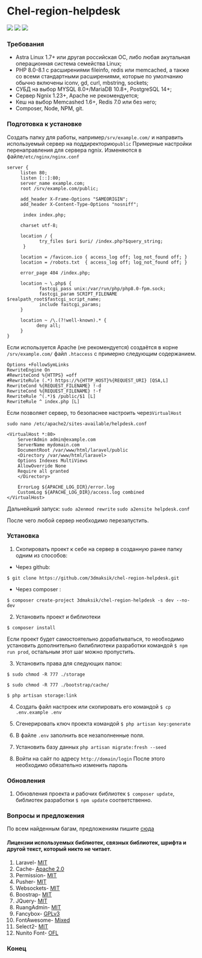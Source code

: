 # Chel-region-helpdesk

![](https://img.shields.io/github/v/release/3dmaksik/chel-region-helpdesk?display_name=release&include_prereleases&sort=date) ![](https://img.shields.io/packagist/dependency-v/laravel/laravel/php) ![](https://img.shields.io/github/issues/3dmaksik/chel-region-helpdesk)
### Требования

- Astra Linux 1.7+ или другая российская ОС, либо любая акутальная операционная система семейства Linux;
- PHP 8.0-8.1 c расширениями fileinfo, redis или memcached, 
а также со всеми стандартными расширениями, которые по умолчанию обычно включены iconv, gd, curl, mbstring, sockets;
- СУБД на выбор MYSQL 8.0+/MariaDB 10.8+, PostgreSQL 14+;
- Сервер Ngnix 1.23+, Apache не рекомендуется;
- Кеш на выбор Memcashed 1.6+, Redis 7.0 или без него;
- Composer, Node, NPM, git.

### Подготовка к установке
Создать папку для работы, например`/srv/example.com/` и направить используемый сервер на поддиректорию`public`
Примерные настройки перенаправления для сервера ngnix. 
Изменяются в файле`/etc/nginx/nginx.conf`

    server {
         listen 80;
         listen [::]:80;
         server_name example.com;
         root /srv/example.com/public;
		 
         add_header X-Frame-Options "SAMEORIGIN";
         add_header X-Content-Type-Options "nosniff";
 
          index index.php;
 
         charset utf-8;
 
         location / {
                try_files $uri $uri/ /index.php?$query_string;
          }
 
         location = /favicon.ico { access_log off; log_not_found off; }
         location = /robots.txt  { access_log off; log_not_found off; }
 
         error_page 404 /index.php;
 
         location ~ \.php$ {
                fastcgi_pass unix:/var/run/php/php8.0-fpm.sock;
                fastcgi_param SCRIPT_FILENAME $realpath_root$fastcgi_script_name;
                include fastcgi_params;
         }
 
         location ~ /\.(?!well-known).* {
               deny all;
         }
    }
Если используется Apache (не рекомендуется) создаётся в корне `/srv/example.com/` файл `.htaccess` с примерно следующим содержанием.

    Options +FollowSymLinks
    RewriteEngine On
    #RewriteCond %{HTTPS} =off
    #RewriteRule (.*) https://%{HTTP_HOST}%{REQUEST_URI} [QSA,L]
    RewriteCond %{REQUEST_FILENAME} !-d
    RewriteCond %{REQUEST_FILENAME} !-f
    RewriteRule ^(.*)$ /public/$1 [L]
    RewriteRule ^ index.php [L]

Если позволяет сервер, то безопаснее настроить через`VirtualHost`

`sudo nano /etc/apache2/sites-available/helpdesk.conf`

    <VirtualHost *:80>
        ServerAdmin admin@example.com
        ServerName mydomain.com
        DocumentRoot /var/www/html/laravel/public
        <Directory /var/www/html/laravel>
        Options Indexes MultiViews
        AllowOverride None
        Require all granted
        </Directory>

        ErrorLog ${APACHE_LOG_DIR}/error.log
        CustomLog ${APACHE_LOG_DIR}/access.log combined
    </VirtualHost>
Дальнейший запуск:
`sudo a2enmod rewrite`
`sudo a2ensite helpdesk.conf`

После чего любой сервер необходимо перезапустить.

### Установка
                
1. Скопировать проект к себе на сервер в созданную ранее папку одним из способов:

- Через github: 

`$ git clone https://github.com/3dmaksik/chel-region-helpdesk.git`
- Через composer :

`$ composer create-project 3dmaksik/chel-region-helpdesk -s dev --no-dev`

2. Установить проект и библиотеки

`$ composer install`

Если проект будет самостоятельно дорабатываться, то необходимо установить дополнительно билиблиотеки разработки командой `$ npm run prod`, остальным этот шаг можно пропустить.

3. Установить права для следующих папок:

`$ sudo chmod -R 777 ./storage`

`$ sudo chmod -R 777 ./bootstrap/cache/`

`$ php artisan storage:link`

4. Создать файл настроек или скопировать его командой `$ cp .env.example .env`

5. Сгенерировать ключ проекта командой `$ php artisan key:generate`

6. В файле `.env` заполнить все незаполненные поля.
7. Установить базу данных `php artisan migrate:fresh --seed`
8. Войти на сайт по адресу `http://domain/login`
После этого необходимо обязательно изменить пароль
                

### Обновления
                
1. Обновления проекта и рабочих библиотек `$ composer update`, библиотек разработки `$ npm update` соответственно.
                

### Вопросы и предложения
По всем найденным багам, предложениям пишите [сюда](https://github.com/3dmaksik/chel-region-helpdesk/issues)

#### Лицензии используемых библиотек, связных библиотек, шрифта и другой текст, который никто не читает.
                
1. Laravel- [MIT](https://github.com/laravel/laravel#license)
2. Cache- [Apache 2.0](https://github.com/renoki-co/laravel-eloquent-query-cache/blob/master/LICENSE)
3. Permission- [MIT](https://github.com/spatie/laravel-permission/blob/main/LICENSE.md)
4. Pusher- [MIT](https://github.com/pusher/pusher-http-php#license)
5. Websockets- [MIT](https://github.com/beyondcode/laravel-websockets/blob/master/LICENSE)
6. Boostrap- [MIT](https://github.com/twbs/bootstrap#copyright-and-license)
7. JQuery- [MIT](https://github.com/jquery/jquery/blob/main/LICENSE.txt)
8. RuangAdmin- [MIT](https://github.com/indrijunanda/RuangAdmin#license)
9. Fancybox- [GPLv3](https://github.com/fancyapps/fancybox#license)
10. FontAwesome- [Mixed](https://github.com/FortAwesome/Font-Awesome#license)
11. Select2- [MIT](https://github.com/select2/select2/blob/develop/LICENSE.md)
12. Nunito Font-  [OFL](https://github.com/googlefonts/nunito/blob/main/OFL.txt)
                
### Конец
